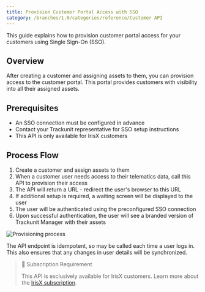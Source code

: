 ```yaml
---
title: Provision Customer Portal Access with SSO
category: /branches/1.0/categories/reference/Customer API
---
```


This guide explains how to provision customer portal access for your customers using Single Sign-On (SSO).

## Overview

After creating a customer and assigning assets to them, you can provision access to the customer portal. This portal provides customers with visibility into all their assigned assets.

## Prerequisites

- An SSO connection must be configured in advance
- Contact your Trackunit representative for SSO setup instructions
- This API is only available for IrisX customers

## Process Flow

1. Create a customer and assign assets to them
2. When a customer user needs access to their telematics data, call this API to provision their access
3. The API will return a URL - redirect the user's browser to this URL
4. If additional setup is required, a waiting screen will be displayed to the user
5. The user will be authenticated using the preconfigured SSO connection
6. Upon successful authentication, the user will see a branded version of Trackunit Manager with their assets

![Provisioning process](https://cdn.statically.io/gh/trackunit/developer-hub/master/api-docs/provisioncustomerportalaccess.drawio.png)

The API endpoint is idempotent, so may be called each time a user logs in. This also ensures that any changes in user details will be synchronized.

> 📘 Subscription Requirement
>
> This API is exclusively available for IrisX customers. Learn more about the [IrisX subscription](https://developers.trackunit.com/docs/irisx-overview).

